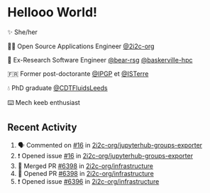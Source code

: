 # Hellooo World!

✨ She/her

👩‍💻 Open Source Applications Engineer [@2i2c-org](https://2i2c.org/)

🐻 Ex-Research Software Engineer [@bear-rsg](https://github.com/bear-rsg) [@baskerville-hpc](https://github.com/baskerville-hpc) 

🇫🇷 Former post-doctorante [@IPGP](https://github.com/IPGP) et [@ISTerre](https://www.isterre.fr/) 

💧 PhD graduate [@CDTFluidsLeeds](https://fluid-dynamics.leeds.ac.uk/) 

⌨️ Mech keeb enthusiast 

## Recent Activity 

<!--START_SECTION:activity-->
1. 🗣 Commented on [#16](https://github.com/2i2c-org/jupyterhub-groups-exporter/issues/16#issuecomment-3096206508) in [2i2c-org/jupyterhub-groups-exporter](https://github.com/2i2c-org/jupyterhub-groups-exporter)
2. ❗ Opened issue [#16](https://github.com/2i2c-org/jupyterhub-groups-exporter/issues/16) in [2i2c-org/jupyterhub-groups-exporter](https://github.com/2i2c-org/jupyterhub-groups-exporter)
3. 🎉 Merged PR [#6398](https://github.com/2i2c-org/infrastructure/pull/6398) in [2i2c-org/infrastructure](https://github.com/2i2c-org/infrastructure)
4. 💪 Opened PR [#6398](https://github.com/2i2c-org/infrastructure/pull/6398) in [2i2c-org/infrastructure](https://github.com/2i2c-org/infrastructure)
5. ❗ Opened issue [#6396](https://github.com/2i2c-org/infrastructure/issues/6396) in [2i2c-org/infrastructure](https://github.com/2i2c-org/infrastructure)
<!--END_SECTION:activity-->
